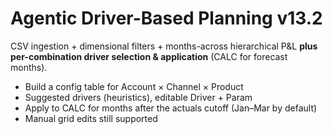 # Agentic Driver-Based Planning v13.2
CSV ingestion + dimensional filters + months-across hierarchical P&L
**plus per-combination driver selection & application** (CALC for forecast months).

- Build a config table for Account × Channel × Product
- Suggested drivers (heuristics), editable Driver + Param
- Apply to CALC for months after the actuals cutoff (Jan–Mar by default)
- Manual grid edits still supported
